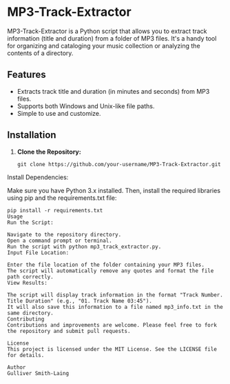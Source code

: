 # MP3-Track-Extractor

MP3-Track-Extractor is a Python script that allows you to extract track information (title and duration) from a folder of MP3 files. It's a handy tool for organizing and cataloging your music collection or analyzing the contents of a directory.

## Features

- Extracts track title and duration (in minutes and seconds) from MP3 files.
- Supports both Windows and Unix-like file paths.
- Simple to use and customize.

## Installation

1. **Clone the Repository:**

   ```
   git clone https://github.com/your-username/MP3-Track-Extractor.git
   ```
   
Install Dependencies:

Make sure you have Python 3.x installed. Then, install the required libraries using pip and the requirements.txt file:

```
pip install -r requirements.txt
Usage
Run the Script:

Navigate to the repository directory.
Open a command prompt or terminal.
Run the script with python mp3_track_extractor.py.
Input File Location:

Enter the file location of the folder containing your MP3 files.
The script will automatically remove any quotes and format the file path correctly.
View Results:

The script will display track information in the format "Track Number. Title Duration" (e.g., "01. Track Name 03:45").
It will also save this information to a file named mp3_info.txt in the same directory.
Contributing
Contributions and improvements are welcome. Please feel free to fork the repository and submit pull requests.

License
This project is licensed under the MIT License. See the LICENSE file for details.

Author
Gulliver Smith-Laing
